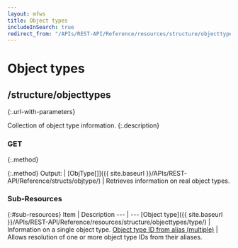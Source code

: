 ```yaml
---
layout: mfws
title: Object types
includeInSearch: true
redirect_from: "/APIs/REST-API/Reference/resources/structure/objecttypes.html"
---
```


# Object types

## /structure/objecttypes
{:.url-with-parameters}

Collection of object type information. 
{:.description}

### GET
{:.method}

{:.method}
Output: | [ObjType[]]({{ site.baseurl }}/APIs/REST-API/Reference/structs/objtype/)
| Retrieves information on real object types. 

### Sub-Resources

{:#sub-resources}
Item | Description
--- | ---
[Object type]({{ site.baseurl }}/APIs/REST-API/Reference/resources/structure/objecttypes/type/) | Information on a single object type. 
[Object type ID from alias (multiple)](itemidbyalias/) | Allows resolution of one or more object type IDs from their aliases.